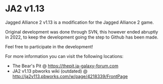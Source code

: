 # JA2 v1.13

Jagged Alliance 2 v1.13 is a modification for the Jagged Alliance 2 game.

Original development was done through SVN, this however ended abruptly in 2022, to keep the development going the step to Github has been made.  

Feel free to participate in the development!

For more information you can visit the following locations:

- The Bear's Pit @ https://thepit.ja-galaxy-forum.com
- JA2 v1.13 pbworks wiki (outdated) @ http://ja2v113.pbworks.com/w/page/4218339/FrontPage
